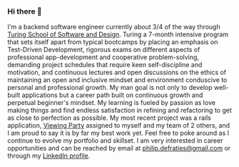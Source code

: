 ### Hi there 👋
I'm a backend software engineer currently about 3/4 of the way through [Turing School of Software and Design](https://turing.io/). Turing a 7-month intensive program that sets itself apart from typical bootcamps by placing an emphasis on Test-Driven Development, rigorous exams on different aspects of professional app-development and cooperative problem-solving, demanding project schedules that require keen self-discipline and motivation, and continuous lectures and open discussions on the ethics of maintaining an open and inclusive mindset and environment conduscive to personal and professional growth. My man goal is not only to develop well-built applications but a career path built on continuous growth and perpetual beginner's mindset. My learning is fueled by passion as love making things and find endless satisfaction in refining and refactoring to get as close to perfection as possible. My most recent project was a rails application, [Viewing Party](https://github.com/PhilipDeFraties/viewing_party) assigned to myself and my team of 2 others, and I am proud to say it is by far my best work yet. Feel free to poke around as I continue to evolve my portfolio and skillset. I am very interested in career opportunities and can be reached by email at philip.defraties@gmail.com or through my [LinkedIn profile](https://www.linkedin.com/feed/).

<!--
**PhilipDeFraties/PhilipDeFraties** is a ✨ _special_ ✨ repository because its `README.md` (this file) appears on your GitHub profile.

Here are some ideas to get you started:

- 🔭 I’m currently working on ...
- 🌱 I’m currently learning ...
- 👯 I’m looking to collaborate on ...
- 🤔 I’m looking for help with ...
- 💬 Ask me about ...
- 📫 How to reach me: ...
- 😄 Pronouns: ...
- ⚡ Fun fact: ...
-->
